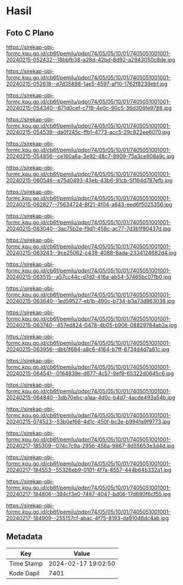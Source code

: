 # Hasil

## Foto C Plano

https://sirekap-obj-formc.kpu.go.id/cb6f/pemilu/pdpr/74/05/05/10/01/7405051001001-20240215-052432--18bbfb38-a28d-42bd-8d92-a2943050c8de.jpg

https://sirekap-obj-formc.kpu.go.id/cb6f/pemilu/pdpr/74/05/05/10/01/7405051001001-20240215-052618--e7d35898-1ae5-4597-af10-1762f8239ebf.jpg

https://sirekap-obj-formc.kpu.go.id/cb6f/pemilu/pdpr/74/05/05/10/01/7405051001001-20240215-054340--871d0cef-c719-4e0c-90c5-36d306fe9788.jpg

https://sirekap-obj-formc.kpu.go.id/cb6f/pemilu/pdpr/74/05/05/10/01/7405051001001-20240215-054539--da0f245c-ffb1-4773-acc5-29c822ee6070.jpg

https://sirekap-obj-formc.kpu.go.id/cb6f/pemilu/pdpr/74/05/05/10/01/7405051001001-20240215-054856--ce160a6a-3e92-48c7-8909-75a3ce908a9c.jpg

https://sirekap-obj-formc.kpu.go.id/cb6f/pemilu/pdpr/74/05/05/10/01/7405051001001-20240215-060546--e75d0493-43eb-43b6-91cb-5f164d787efb.jpg

https://sirekap-obj-formc.kpu.go.id/cb6f/pemilu/pdpr/74/05/05/10/01/7405051001001-20240215-062827--75634724-8f21-4f04-a643-eed6f5025356.jpg

https://sirekap-obj-formc.kpu.go.id/cb6f/pemilu/pdpr/74/05/05/10/01/7405051001001-20240215-063040--3ac75b2e-f9d1-458c-ac77-7d3b1f90437d.jpg

https://sirekap-obj-formc.kpu.go.id/cb6f/pemilu/pdpr/74/05/05/10/01/7405051001001-20240215-063243--9ce25062-c438-4088-8ada-2334124682d4.jpg

https://sirekap-obj-formc.kpu.go.id/cb6f/pemilu/pdpr/74/05/05/10/01/7405051001001-20240215-063515--a57cc44c-d7d2-416a-ab54-57465bc07fb0.jpg

https://sirekap-obj-formc.kpu.go.id/cb6f/pemilu/pdpr/74/05/05/10/01/7405051001001-20240215-063640--1ed59527-eb1b-490c-b734-b3a73d863038.jpg

https://sirekap-obj-formc.kpu.go.id/cb6f/pemilu/pdpr/74/05/05/10/01/7405051001001-20240215-063740--457ed824-0478-4b05-b906-08829784ab2a.jpg

https://sirekap-obj-formc.kpu.go.id/cb6f/pemilu/pdpr/74/05/05/10/01/7405051001001-20240215-063956--dbb1f684-a8c6-4164-b7ff-8734d4d7a61c.jpg

https://sirekap-obj-formc.kpu.go.id/cb6f/pemilu/pdpr/74/05/05/10/01/7405051001001-20240215-064541--0164839e-d677-4c57-9ef9-65322d0645c6.jpg

https://sirekap-obj-formc.kpu.go.id/cb6f/pemilu/pdpr/74/05/05/10/01/7405051001001-20240215-064840--3db70ebc-a1aa-4d0c-b4d7-4acde493a54b.jpg

https://sirekap-obj-formc.kpu.go.id/cb6f/pemilu/pdpr/74/05/05/10/01/7405051001001-20240215-074523--53b0ef66-4d1c-450f-bc3e-b9941a9f9773.jpg

https://sirekap-obj-formc.kpu.go.id/cb6f/pemilu/pdpr/74/05/05/10/01/7405051001001-20240217-185309--074c7c9a-2956-456a-9867-8d55653e3d4d.jpg

https://sirekap-obj-formc.kpu.go.id/cb6f/pemilu/pdpr/74/05/05/10/01/7405051001001-20240217-184553--55326eb9-0101-4f7a-8557-444b64b332a1.jpg

https://sirekap-obj-formc.kpu.go.id/cb6f/pemilu/pdpr/74/05/05/10/01/7405051001001-20240217-184806--394cf3e0-7467-4047-bd06-17d690f6cf55.jpg

https://sirekap-obj-formc.kpu.go.id/cb6f/pemilu/pdpr/74/05/05/10/01/7405051001001-20240217-184909--255157cf-abac-4f75-8193-da91046dc4ab.jpg


## Metadata

| Key        | Value               |
| ---------- | ------------------- |
| Time Stamp | 2024-02-17 19:02:50 |
| Kode Dapil | 7401                |



